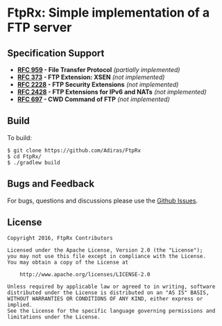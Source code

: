 # FtpRx: Simple implementation of a FTP server

## Specification Support

- **[RFC 959](https://tools.ietf.org/html/rfc959) - File Transfer Protocol** *(partially implemented)*
- **[RFC 373](https://tools.ietf.org/html/rfc373) - FTP Extension: XSEN** *(not implemented)*
- **[RFC 2228](https://tools.ietf.org/html/rfc2228) - FTP Security Extensions** *(not implemented)*
- **[RFC 2428](https://tools.ietf.org/html/rfc2428) - FTP Extensions for IPv6 and NATs** *(not implemented)*
- **[RFC 697](https://tools.ietf.org/html/rfc697) - CWD Command of FTP** *(not implemented)*

## Build

To build:

```
$ git clone https://github.com/Adiras/FtpRx
$ cd FtpRx/
$ ./gradlew build
```

## Bugs and Feedback

For bugs, questions and discussions please use the [Github Issues](https://github.com/Adiras/FtpRx/issues).

## License

    Copyright 2016, FtpRx Contributors

    Licensed under the Apache License, Version 2.0 (the "License");
    you may not use this file except in compliance with the License.
    You may obtain a copy of the License at

        http://www.apache.org/licenses/LICENSE-2.0

    Unless required by applicable law or agreed to in writing, software
    distributed under the License is distributed on an "AS IS" BASIS,
    WITHOUT WARRANTIES OR CONDITIONS OF ANY KIND, either express or implied.
    See the License for the specific language governing permissions and
    limitations under the License.

